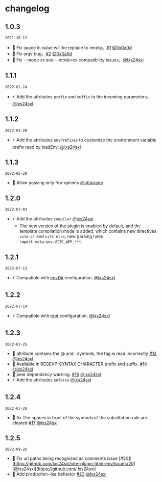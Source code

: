 # changelog

## 1.0.3

`2021-10-12`
- 🐞 Fix space in value will be replace to empty。[#1](https://github.com/lxs24sxl/vite-plugin-html-env/pull/1) [@0x0a0d](https://github.com/0x0a0d)
- 🐞 Fix argv bug。[#2](https://github.com/lxs24sxl/vite-plugin-html-env/pull/2) [@0x0a0d](https://github.com/0x0a0d)
- 🐞 Fix --mode xx and --mode=xx compatibility issues。[@lxs24sxl](https://github.com/lxs24sxl)

## 1.1.1

`2022-02-24`
- ⚡️ Add the attributes `prefix` and `suffix` to the incoming parameters。[@lxs24sxl](https://github.com/lxs24sxl)

## 1.1.2
`2022-04-20`
- ⚡️ Add the attributes `envPrefixes` to customize the environment variable prefix read by loadEnv. [@lxs24sxl](https://github.com/lxs24sxl)

## 1.1.3
`2022-06-20`
- 🐞 Allow passing only few options [@ottaviano](https://github.com/ottaviano)

## 1.2.0
`2022-07-03`
- ⚡️ Add the attributes `compiler` [@lxs24sxl](https://github.com/lxs24sxl)
  - The new version of the plugin is enabled by default, and the template compilation mode is added, which contains new directives `vite-if` and `vite-else`, new parsing rules `import.meta.env.VITE_APP_***`.

## 1.2.1
`2022-07-13`
- ⚡️ Compatible with [envDir](https://github.com/vitejs/vite/blob/main/packages/vite/CHANGELOG.md#envdir-changes) configuration. [@lxs24sxl](https://github.com/lxs24sxl)

## 1.2.2
`2022-07-14`
- ⚡️ Compatible with [root](https://cn.vitejs.dev/config/shared-options.html#root) configuration. [@lxs24sxl](https://github.com/lxs24sxl)

## 1.2.3
`2022-07-25`
- 🐞 attribute contains the @ and . symbols, the tag is read incorrectly [#14](https://github.com/lxs24sxl/vite-plugin-html-env/pull/14) [@lxs24sxl](https://github.com/lxs24sxl)
- 🐞 Available in REGEXP-SYNTAX CHARACTER prefix and suffix. [#14](https://github.com/lxs24sxl/vite-plugin-html-env/pull/14) [@lxs24sxl](https://github.com/lxs24sxl)
- 🐞 peer dependency warning. [#16](https://github.com/lxs24sxl/vite-plugin-html-env/pull/16) [@lxs24sxl](https://github.com/lxs24sxl)
- ⚡️ Add the attributes `enforce` [@lxs24sxl](https://github.com/lxs24sxl)

## 1.2.4
`2022-07-28`
- 🐞 fix The spaces in front of the symbols of the substitution rule are cleared [#17](https://github.com/lxs24sxl/vite-plugin-html-env/pull/17) [@lxs24sxl](https://github.com/lxs24sxl)

## 1.2.5
`2022-09-26`
- 🐞 Fix url paths being recognized as comments issue [#20])(https://github.com/lxs24sxl/vite-plugin-html-env/issues/20) [@lxs24sxl](https://github.com/ lxs24sxl)
- 🐞 Add production-like behavior [#23](https://github.com/lxs24sxl/vite-plugin-html-env/issues/23) [@lxs24sxl](https://github.com/lxs24sxl)
